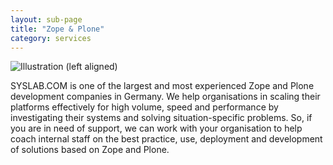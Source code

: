 ```yaml
---
layout: sub-page
title: "Zope & Plone"
category: services
---
```


![Illustration (left aligned)](/media/implementation-dp.svg)

SYSLAB.COM is one of the largest and most experienced Zope and Plone development companies in Germany. We help organisations in scaling their platforms effectively for high volume, speed and performance by investigating their systems and solving situation-specific problems. So, if you are in need of support, we can work with your organisation to help coach internal staff on the best practice, use, deployment and development of solutions based on Zope and Plone. 
